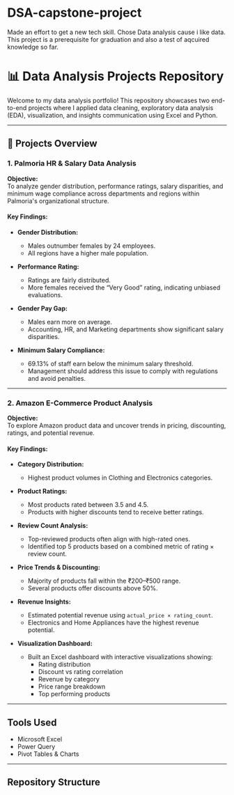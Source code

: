 # DSA-capstone-project
Made an effort to get a new tech skill. Chose Data analysis cause i like data. This project is a prerequisite for graduation and also a test of aqcuired knowledge so far.
# 📊 Data Analysis Projects Repository

Welcome to my data analysis portfolio! This repository showcases two end-to-end projects where I applied data cleaning, exploratory data analysis (EDA), visualization, and insights communication using Excel and Python.

---

## 📁 Projects Overview

### 1. Palmoria HR & Salary Data Analysis

**Objective:**  
To analyze gender distribution, performance ratings, salary disparities, and minimum wage compliance across departments and regions within Palmoria's organizational structure.

#### Key Findings:

- **Gender Distribution:**
  - Males outnumber females by 24 employees.
  - All regions have a higher male population.

- **Performance Rating:**
  - Ratings are fairly distributed.
  - More females received the “Very Good” rating, indicating unbiased evaluations.

- **Gender Pay Gap:**
  - Males earn more on average.
  - Accounting, HR, and Marketing departments show significant salary disparities.

- **Minimum Salary Compliance:**
  - 69.13% of staff earn below the minimum salary threshold.
  - Management should address this issue to comply with regulations and avoid penalties.

---

### 2. Amazon E-Commerce Product Analysis

**Objective:**  
To explore Amazon product data and uncover trends in pricing, discounting, ratings, and potential revenue.

#### Key Findings:

- **Category Distribution:**
  - Highest product volumes in Clothing and Electronics categories.

- **Product Ratings:**
  - Most products rated between 3.5 and 4.5.
  - Products with higher discounts tend to receive better ratings.

- **Review Count Analysis:**
  - Top-reviewed products often align with high-rated ones.
  - Identified top 5 products based on a combined metric of rating × review count.

- **Price Trends & Discounting:**
  - Majority of products fall within the ₹200–₹500 range.
  - Several products offer discounts above 50%.

- **Revenue Insights:**
  - Estimated potential revenue using `actual_price × rating_count`.
  - Electronics and Home Appliances have the highest revenue potential.

- **Visualization Dashboard:**
  - Built an Excel dashboard with interactive visualizations showing:
    - Rating distribution
    - Discount vs rating correlation
    - Revenue by category
    - Price range breakdown
    - Top performing products

---

## Tools Used

- Microsoft Excel
- Power Query
- Pivot Tables & Charts
  

---

## Repository Structure

